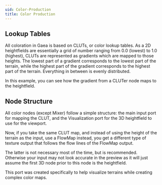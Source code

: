 ```yaml
---
uid: Color-Production
title: Color Production
---
```


## Lookup Tables
All coloration in Gaea is based on CLUTs, or color lookup tables. As a 2D heightfields are essentially a grid of number ranging from 0.0 (lowest) to 1.0 (highest), CLUTs are represented as gradients which are mapped to those heights.
The lowest part of a gradient corresponds to the lowest part of the terrain, while the highest part of the gradient corresponds to the highest part of the terrain. Everything in between is evenly distributed.

In this example, you can see how the gradient from a CLUTer node maps to the heightfield.

## Node Structure
All color nodes (except Mixer) follow a simple structure: the main input port for mapping the CLUT, and the Visualization port for the 3D heightfield to use for the viewport.

Now, if you take the same CLUT map, and instead of using the height of the terrain as the input, use a FlowMap instead, you get a different type of texture output that follows the flow lines of the FlowMap output.

The latter is not necessary most of the time, but is recommended. Otherwise your input may not look accurate in the preview as it will just assume the first 3D node prior to this node is the heightfield.

This port was created specifically to help visualize terrains while creating complex color maps.